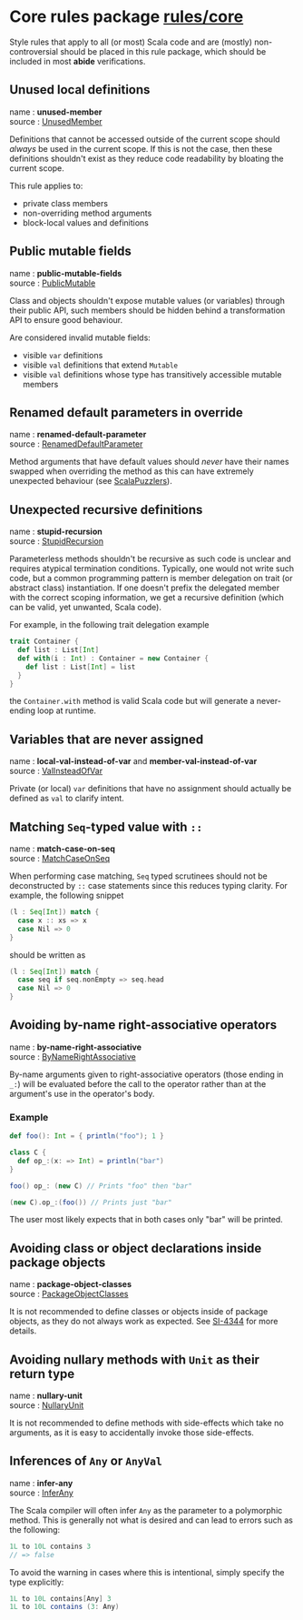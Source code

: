 # Core rules package [rules/core](/rules/core/src)

Style rules that apply to all (or most) Scala code and are (mostly) non-controversial should be placed in this rule package, which should be included in most **abide** verifications.

## Unused local definitions

name : **unused-member**  
source : [UnusedMember](/rules/core/src/main/scala/com/typesafe/abide/core/UnusedMember.scala)

Definitions that cannot be accessed outside of the current scope should _always_ be used in the current scope. If this is not the case, then these definitions shouldn't exist as they reduce code readability by bloating the current scope.

This rule applies to:
- private class members
- non-overriding method arguments
- block-local values and definitions

## Public mutable fields

name : **public-mutable-fields**  
source : [PublicMutable](/rules/core/src/main/scala/com/typesafe/abide/core/PublicMutable.scala)

Class and objects shouldn't expose mutable values (or variables) through their public API, such members should be hidden behind a transformation API to ensure good behaviour.

Are considered invalid mutable fields:
- visible `var` definitions
- visible `val` definitions that extend `Mutable`
- visible `val` definitions whose type has transitively accessible mutable members

## Renamed default parameters in override

name : **renamed-default-parameter**  
source : [RenamedDefaultParameter](/rules/core/src/main/scala/com/typesafe/abide/core/RenamedDefaultParameter.scala)

Method arguments that have default values should _never_ have their names swapped when overriding the method as this can have extremely unexpected behaviour (see [ScalaPuzzlers](http://scalapuzzlers.com/#pzzlr-024)).

## Unexpected recursive definitions

name : **stupid-recursion**  
source : [StupidRecursion](/rules/core/src/main/scala/com/typesafe/abide/core/StupidRecursion.scala)

Parameterless methods shouldn't be recursive as such code is unclear and requires atypical termination conditions. Typically, one would not write such code, but a common programming pattern is member delegation on trait (or abstract class) instantiation. If one doesn't prefix the delegated member with the correct scoping information, we get a recursive definition (which can be valid, yet unwanted, Scala code).

For example, in the following trait delegation example
```scala
trait Container {
  def list : List[Int]
  def with(i : Int) : Container = new Container {
    def list : List[Int] = list
  }
}
```
the `Container.with` method is valid Scala code but will generate a never-ending loop at runtime.

## Variables that are never assigned

name : **local-val-instead-of-var** and **member-val-instead-of-var**  
source : [ValInsteadOfVar](/rules/core/src/main/scala/com/typesafe/abide/core/ValInsteadOfVar.scala)

Private (or local) `var` definitions that have no assignment should actually be defined as `val` to clarify intent.

## Matching `Seq`-typed value with `::`

name : **match-case-on-seq**  
source : [MatchCaseOnSeq](/rules/core/src/main/scala/com/typesafe/abide/core/MatchCaseOnSeq.scala)

When performing case matching, `Seq` typed scrutinees should not be deconstructed by `::` case statements since this reduces typing clarity. For example, the following snippet
```scala
(l : Seq[Int]) match {
  case x :: xs => x
  case Nil => 0
}
```
should be written as
```scala
(l : Seq[Int]) match {
  case seq if seq.nonEmpty => seq.head
  case Nil => 0
}
```

## Avoiding by-name right-associative operators

name : **by-name-right-associative**  
source : [ByNameRightAssociative](/rules/core/src/main/scala/com/typesafe/abide/core/ByNameRightAssociative.scala)

By-name arguments given to right-associative operators (those ending in `_:`)
will be evaluated before the call to the operator rather than at the argument's use in the operator's body.

### Example

```scala
def foo(): Int = { println("foo"); 1 }

class C {
  def op_:(x: => Int) = println("bar")
}

foo() op_: (new C) // Prints "foo" then "bar"

(new C).op_:(foo()) // Prints just "bar"
```

The user most likely expects that in both cases only "bar" will be printed.

## Avoiding class or object declarations inside package objects

name : **package-object-classes**  
source : [PackageObjectClasses](/rules/core/src/main/scala/com/typesafe/abide/core/PackageObjectClasses.scala)

It is not recommended to define classes or objects inside of package objects,
as they do not always work as expected.  See [SI-4344](https://issues.scala-lang.org/browse/SI-4344) for more details.

## Avoiding nullary methods with `Unit` as their return type

name : **nullary-unit**  
source : [NullaryUnit](/rules/core/src/main/scala/com/typesafe/abide/core/NullaryUnit.scala)

It is not recommended to define methods with side-effects which take no arguments, as it is easy to accidentally invoke those side-effects.

## Inferences of `Any` or `AnyVal`

name : **infer-any**  
source : [InferAny](/rules/core/src/main/scala/com/typesafe/abide/core/InferAny.scala)

The Scala compiler will often infer `Any` as the parameter to a polymorphic
method. This is generally not what is desired and can lead to errors such as
the following:

```scala
1L to 10L contains 3
// => false
```

To avoid the warning in cases where this is intentional, simply specify the
type explicitly:

```scala
1L to 10L contains[Any] 3
1L to 10L contains (3: Any)
```
